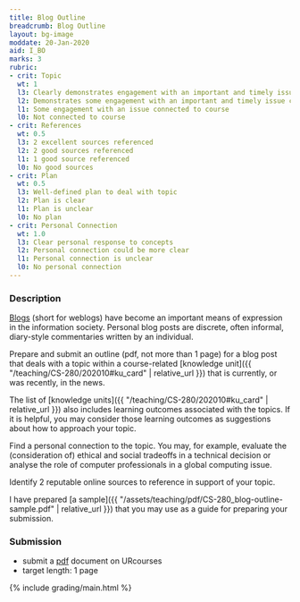 ```yaml
---
title: Blog Outline
breadcrumb: Blog Outline
layout: bg-image
moddate: 20-Jan-2020
aid: I_BO
marks: 3
rubric:
- crit: Topic
  wt: 1
  l3: Clearly demonstrates engagement with an important and timely issue connected to course topics
  l2: Demonstrates some engagement with an important and timely issue connected to course
  l1: Some engagement with an issue connected to course
  l0: Not connected to course
- crit: References
  wt: 0.5
  l3: 2 excellent sources referenced
  l2: 2 good sources referenced
  l1: 1 good source referenced
  l0: No good sources
- crit: Plan
  wt: 0.5
  l3: Well-defined plan to deal with topic
  l2: Plan is clear
  l1: Plan is unclear
  l0: No plan
- crit: Personal Connection
  wt: 1.0
  l3: Clear personal response to concepts
  l2: Personal connection could be more clear
  l1: Personal connection is unclear
  l0: No personal connection
---
```

### Description

[Blogs](https://en.wikipedia.org/wiki/Blog) (short for weblogs) have become an important means of expression in the information society. Personal blog posts are discrete, often informal, diary-style commentaries written by an individual.

Prepare and submit an outline (pdf, not more than 1 page) for a blog post that deals with a topic within a course-related [knowledge unit]({{ "/teaching/CS-280/202010#ku_card" | relative_url }}) that is currently, or was recently, in the news.

The list of [knowledge units]({{ "/teaching/CS-280/202010#ku_card" | relative_url }}) also includes learning outcomes associated with the topics. If it is helpful, you may consider those learning outcomes as suggestions about how to approach your topic.

Find a personal connection to the topic. You may, for example, evaluate the (consideration of) ethical and social tradeoffs in a technical decision or analyse the role of computer professionals in a global computing issue.

Identify 2 reputable online sources to reference in support of your topic.

I have prepared [a sample]({{ "/assets/teaching/pdf/CS-280_blog-outline-sample.pdf" | relative_url }}) that you may use as a guide for preparing your submission.

### Submission

* submit a [pdf](https://en.wikipedia.org/wiki/PDF) document on URcourses
* target length: 1 page

{% include grading/main.html %}
